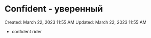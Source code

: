 # Confident - уверенный

Created: March 22, 2023 11:55 AM
Updated: March 22, 2023 11:55 AM

- confident rider